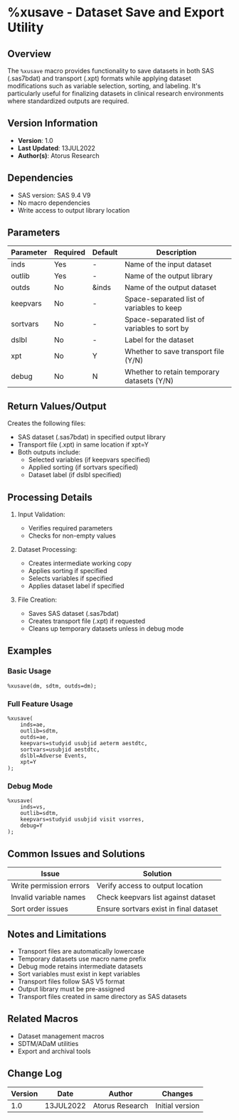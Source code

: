 # %xusave - Dataset Save and Export Utility

## Overview
The `%xusave` macro provides functionality to save datasets in both SAS (.sas7bdat) and transport (.xpt) formats while applying dataset modifications such as variable selection, sorting, and labeling. It's particularly useful for finalizing datasets in clinical research environments where standardized outputs are required.

## Version Information
- **Version**: 1.0
- **Last Updated**: 13JUL2022
- **Author(s)**: Atorus Research

## Dependencies
- SAS version: SAS 9.4 V9
- No macro dependencies
- Write access to output library location

## Parameters
| Parameter | Required | Default | Description |
|-----------|----------|---------|-------------|
| inds | Yes | - | Name of the input dataset |
| outlib | Yes | - | Name of the output library |
| outds | No | &inds | Name of the output dataset |
| keepvars | No | - | Space-separated list of variables to keep |
| sortvars | No | - | Space-separated list of variables to sort by |
| dslbl | No | - | Label for the dataset |
| xpt | No | Y | Whether to save transport file (Y/N) |
| debug | No | N | Whether to retain temporary datasets (Y/N) |

## Return Values/Output
Creates the following files:
- SAS dataset (.sas7bdat) in specified output library
- Transport file (.xpt) in same location if xpt=Y
- Both outputs include:
  - Selected variables (if keepvars specified)
  - Applied sorting (if sortvars specified)
  - Dataset label (if dslbl specified)

## Processing Details
1. Input Validation:
   - Verifies required parameters
   - Checks for non-empty values

2. Dataset Processing:
   - Creates intermediate working copy
   - Applies sorting if specified
   - Selects variables if specified
   - Applies dataset label if specified

3. File Creation:
   - Saves SAS dataset (.sas7bdat)
   - Creates transport file (.xpt) if requested
   - Cleans up temporary datasets unless in debug mode

## Examples

### Basic Usage
```sas
%xusave(dm, sdtm, outds=dm);
```

### Full Feature Usage
```sas
%xusave(
    inds=ae,
    outlib=sdtm,
    outds=ae,
    keepvars=studyid usubjid aeterm aestdtc,
    sortvars=usubjid aestdtc,
    dslbl=Adverse Events,
    xpt=Y
);
```

### Debug Mode
```sas
%xusave(
    inds=vs,
    outlib=sdtm,
    keepvars=studyid usubjid visit vsorres,
    debug=Y
);
```

## Common Issues and Solutions
| Issue | Solution |
|-------|----------|
| Write permission errors | Verify access to output location |
| Invalid variable names | Check keepvars list against dataset |
| Sort order issues | Ensure sortvars exist in final dataset |

## Notes and Limitations
- Transport files are automatically lowercase
- Temporary datasets use macro name prefix
- Debug mode retains intermediate datasets
- Sort variables must exist in kept variables
- Transport files follow SAS V5 format
- Output library must be pre-assigned
- Transport files created in same directory as SAS datasets

## Related Macros
- Dataset management macros
- SDTM/ADaM utilities
- Export and archival tools

## Change Log
| Version | Date | Author | Changes |
|---------|------|---------|---------|
| 1.0 | 13JUL2022 | Atorus Research | Initial version | 